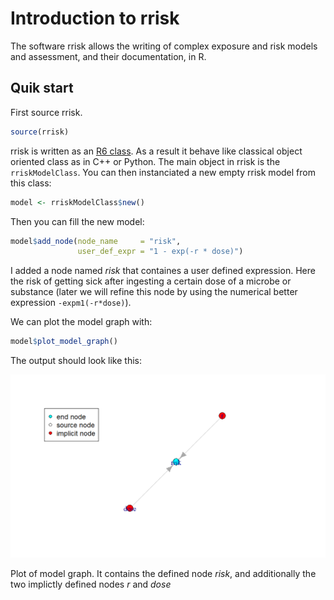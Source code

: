 # Introduction to rrisk

The software rrisk allows the writing of complex exposure and risk models and assessment, and their documentation, in R.

## Quik start

First source rrisk.

```R
source(rrisk)
```

rrisk is written as an [R6 class](https://r6.r-lib.org/articles/Introduction.html). As a result it behave like classical object oriented class as in C++ or Python.
The main object in rrisk is the `rriskModelClass`. You can then instanciated a new empty rrisk model from this class:

```R
model <- rriskModelClass$new()
```

Then you can fill the new model:

```R
model$add_node(node_name     = "risk",
               user_def_expr = "1 - exp(-r * dose)")
```

I added a node named *risk* that containes a user defined expression. Here the risk of getting sick after ingesting a certain dose of a microbe or substance (later we will refine
this node by using the numerical better expression `-expm1(-r*dose)`).

We can plot the model graph with:

```R
model$plot_model_graph()
```

The output should look like this:

<div class="img-with-text">
    <img src="images/first_model_plot.png" alt="First plot of model graph" width="800">
    <p>Plot of model graph. It contains the defined node <i>risk</i>, and additionally the two implictly defined nodes <i>r</i> and <i>dose</i></p>
</div>
